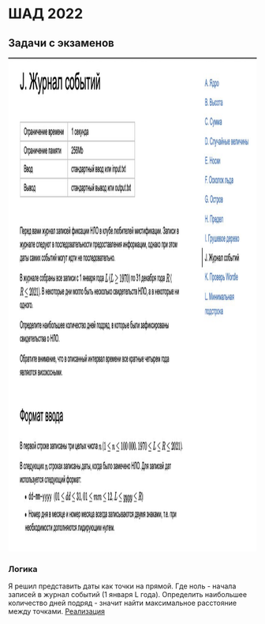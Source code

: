 <h1>ШАД 2022</h1>

<h2>Задачи с экзаменов</h2>

<img src="Stage_1/J_1.png" width="2000" height="1000" alt="Задача J">

<h3> Логика </h3>
Я решил представить даты как точки на прямой. Где ноль - начала записей в журнал событий (1 января L года).
Определить наибольшее количество дней подряд - значит найти максимальное расстояние между точками. 
<a href='https://github.com/hardworkerM/Algoritmic_tasks/blob/master/Stage_1/J.py'> Реализация</a> 
